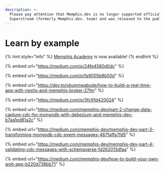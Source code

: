```yaml
---
description: >-
  Please pay attention that Memphis.dev is no longer supported officially by the
  Superstream (formerly Memphis.dev. team) and was released to the public.
---
```


# Learn by example

{% hint style="info" %}
[Memphis Academy](https://github.com/memphisdev/memphis-dev-academy) is now available!
{% endhint %}

{% embed url="https://medium.com/p/24fe4560d0dc" %}

{% embed url="https://medium.com/p/fa9005b8b50d" %}

{% embed url="https://dev.to/obumnwabude/how-to-build-a-real-time-app-with-nestjs-and-memphis-broker-27fm" %}

{% embed url="https://medium.com/p/3fc91d420024" %}

{% embed url="https://medium.com/memphis-dev/part-2-change-data-capture-cdc-for-mongodb-with-debezium-and-memphis-dev-b7aa1ed81a2c" %}

{% embed url="https://medium.com/memphis-dev/memphis-dev-part-3-transforming-mongodb-cdc-event-messages-487faffa7fd5" %}

{% embed url="https://medium.com/memphis-dev/memphis-dev-part-4-validating-cdc-messages-with-schemaverse-fd262013dfaa" %}

{% embed url="https://medium.com/memphis-dev/how-to-build-your-own-wolt-app-b220d738bb71" %}

